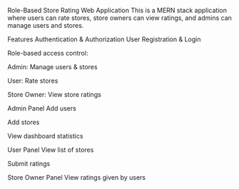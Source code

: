 Role-Based Store Rating Web Application
This is a MERN stack application where users can rate stores, store owners can view ratings, and admins can manage users and stores.

Features
Authentication & Authorization
User Registration & Login

Role-based access control:

Admin: Manage users & stores

User: Rate stores

Store Owner: View store ratings

Admin Panel
Add users

Add stores

View dashboard statistics

User Panel
View list of stores

Submit ratings

Store Owner Panel
View ratings given by users


